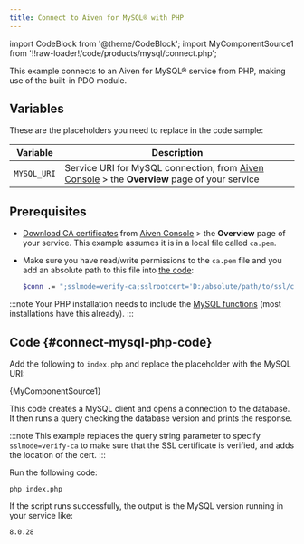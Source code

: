 ```yaml
---
title: Connect to Aiven for MySQL® with PHP
---
```


import CodeBlock from '@theme/CodeBlock';
import MyComponentSource1 from '!!raw-loader!/code/products/mysql/connect.php';

This example connects to an Aiven for MySQL® service from PHP, making
use of the built-in PDO module.

## Variables

These are the placeholders you need to replace in the code sample:

|  Variable   |                                                        Description                                                        |
|-------------|---------------------------------------------------------------------------------------------------------------------------|
| `MYSQL_URI` | Service URI for MySQL connection, from [Aiven Console](https://console.aiven.io/) > the **Overview** page of your service |

## Prerequisites

-   [Download CA certificates](/docs/platform/concepts/tls-ssl-certificates#download-ca-certificates) from [Aiven Console](https://console.aiven.io/) > the
    **Overview** page of your service. This example assumes it is in a
    local file called `ca.pem`.

-   Make sure you have read/write permissions to the
    `ca.pem` file and you add an absolute path to this file
    into [the code](/docs/products/mysql/howto/connect-with-php#connect-mysql-php-code):

    ```bash
    $conn .= ";sslmode=verify-ca;sslrootcert='D:/absolute/path/to/ssl/certs/ca.pem'"
    ```

:::note
Your PHP installation needs to include the [MySQL
functions](https://www.php.net/manual/en/ref.pdo-pgsql.php) (most
installations have this already).
:::

## Code {#connect-mysql-php-code}

Add the following to `index.php` and replace the placeholder with the
MySQL URI:

<CodeBlock language='php'>{MyComponentSource1}</CodeBlock>

This code creates a MySQL client and opens a connection to the database.
It then runs a query checking the database version and prints the
response.

:::note
This example replaces the query string parameter to specify
`sslmode=verify-ca` to make sure that the SSL certificate is verified,
and adds the location of the cert.
:::

Run the following code:

```
php index.php
```

If the script runs successfully, the output is the MySQL version running
in your service like:

```
8.0.28
```
